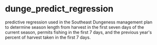 # dunge_predict_regression
predictive regression used in the Southeast Dungeness management plan to determine season length from harvest in the first seven days of the current season, permits fishing in the first 7 days, and the previous year's percent of harvest taken in the first 7 days.
